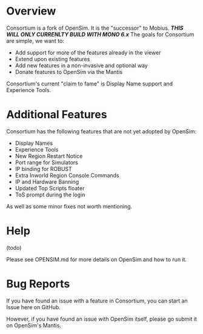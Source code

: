 # Overview
Consortium is a fork of OpenSim. It is the "successor" to Mobius. 
***THIS WILL ONLY CURRENLTY BUILD WITH MONO 6.x***
The goals for Consortium are simple, we want to:   
- Add support for more of the features already in the viewer
- Extend upon existing features   
- Add new features in a non-invasive and optional way   
- Donate features to OpenSim via the Mantis

Consortium's current "claim to fame" is Display Name support and Experience Tools.

# Additional Features
Consortium has the following features that are not yet adopted by OpenSim:
- Display Names   
- Experience Tools   
- New Region Restart Notice    
- Port range for Simulators    
- IP binding for ROBUST    
- Extra Inworld Region Console Commands    
- IP and Hardware Banning    
- Updated Top Scripts floater   
- ToS prompt during the login   

As well as some minor fixes not worth mentioning.

# Help
(todo)

Please see OPENSIM.md for more details on OpenSim and how to run it.

# Bug Reports
If you have found an issue with a feature in Consortium, you can start an Issue here on GitHub.

However, if you have found an issue with OpenSim itself, please go submit it on OpenSim's Mantis.
